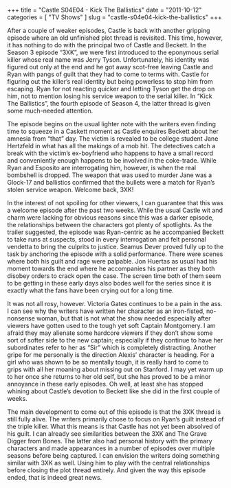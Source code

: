 +++
title = "Castle S04E04 - Kick The Ballistics"
date = "2011-10-12"
categories = [
  "TV Shows"
]
slug = "castle-s04e04-kick-the-ballistics"
+++

After a couple of weaker episodes, Castle is back with another gripping episode where an old unfinished plot thread is revisited. This time, however, it has nothing to do with the principal two of Castle and Beckett. In the Season 3 episode “3XK”, we were first introduced to the eponymous serial killer whose real name was Jerry Tyson. Unfortunately, his identity was figured out only at the end and he got away scot-free leaving Castle and Ryan with pangs of guilt that they had to come to terms with. Castle for figuring out the killer’s real identity but being powerless to stop him from escaping. Ryan for not reacting quicker and letting Tyson get the drop on him, not to mention losing his service weapon to the serial killer. In “Kick The Ballistics”, the fourth episode of Season 4, the latter thread is given some much-needed attention.

The episode begins on the usual lighter note with the writers even finding time to squeeze in a Caskett moment as Castle enquires Beckett about her amnesia from “that” day. The victim is revealed to be college student Jane Hertzfeld in what has all the makings of a mob hit. The detectives catch a break with the victim’s ex-boyfriend who happens to have a small record and conveniently enough happens to be involved in the coke-trade. While Ryan and Esposito are interrogating him, however, is when the real bombshell is dropped. The weapon that was used to murder Jane was a Glock-17 and ballistics confirmed that the bullets were a match for Ryan’s stolen service weapon. Welcome back, 3XK!

In the interest of not spoiling for other viewers, I can guarantee that this was a welcome episode after the past two weeks. While the usual Castle wit and charm were lacking for obvious reasons since this was a darker episode, the relationships between the characters got plenty of spotlights. As the trailer suggested, the episode was Ryan-centric as he accompanied Beckett to take runs at suspects, stood in every interrogation and felt personal vendetta to bring the culprits to justice. Seamus Dever proved fully up to the task by anchoring the episode with a solid performance. There were scenes where both his guilt and rage were palpable. Jon Huertas as usual had his moment towards the end where he accompanies his partner as they both disobey orders to crack open the case. The screen time both of them seem to be getting in these early days also bodes well for the series since it is exactly what the fans have been crying out for a long time.

It was not all rosy, however. Victoria Gates continues to be a pain in the ass. I can see why the writers have written her character as an iron-fisted, no-nonsense woman, but that is not what the show needed especially after viewers have gotten used to the tough yet soft Captain Montgomery. I am afraid they may alienate some hardcore viewers if they don’t show some sort of softer side to the new captain; especially if they continue to have her subordinates refer to her as “Sir” which is completely distracting. Another gripe for me personally is the direction Alexis’ character is heading. For a girl who was shown to be so mentally tough, it is really hard to come to grips with all her moaning about missing out on Stanford. I may yet warm up to her once she returns to her old self, but she has proved to be a minor annoyance in these early episodes. Oh well, at least she has stopped whining about Castle’s devotion to Beckett like she did in the first couple of weeks.

The main development to come out of this episode is that the 3XK thread is still fully alive. The writers primarily chose to focus on Ryan’s guilt instead of the triple killer. What this means is that Castle has not yet been absolved of his guilt. I can already see similarities between the 3XK and The Grave Digger from Bones. The latter also had personal history with the primary characters and made appearances in a number of episodes over multiple seasons before being captured. I can envision the writers doing something similar with 3XK as well. Using him to play with the central relationships before closing the plot thread entirely. And given the way this episode ended, that is indeed great news.
